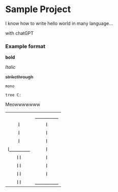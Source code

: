 # Sample Project

I know how to write hello world in many language...

with chatGPT

### Example format

**bold**

_Italic_

~~strikethrough~~

`mono`

```shell
tree C:
```

Meowwwwwww

|                    |                   |
|   :-------------:  | :-------------:   |
|                    |   __________      |
|    l               |        l          |
|    l               |        l          |
|    l               |        l          |
|    l_________      |        l          |
|    l         l     |        l          |
|    l         l     |        l          |
|    l         l     |        l          |
|    l         l     |    __________     |
